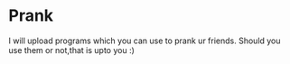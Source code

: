 # Prank
I will upload programs which you can use to prank ur friends. Should you use them or not,that is upto you :)
